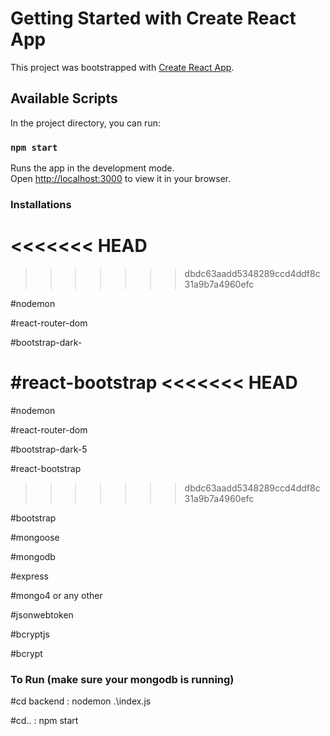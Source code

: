 # Getting Started with Create React App

This project was bootstrapped with [Create React App](https://github.com/facebook/create-react-app).

## Available Scripts

In the project directory, you can run:

### `npm start`

Runs the app in the development mode.\
Open [http://localhost:3000](http://localhost:3000) to view it in your browser.

### Installations
<<<<<<< HEAD
=======

>>>>>>> dbdc63aadd5348289ccd4ddf8c31a9b7a4960efc

#nodemon

#react-router-dom

#bootstrap-dark-

#react-bootstrap
<<<<<<< HEAD
=======

#nodemon

#react-router-dom

#bootstrap-dark-5 

#react-bootstrap 
>>>>>>> dbdc63aadd5348289ccd4ddf8c31a9b7a4960efc

#bootstrap

#mongoose

#mongodb

#express

#mongo4 or any other

#jsonwebtoken

#bcryptjs

#bcrypt

### To Run (make sure your mongodb is running)

#cd backend : nodemon .\index.js

#cd.. : npm start

